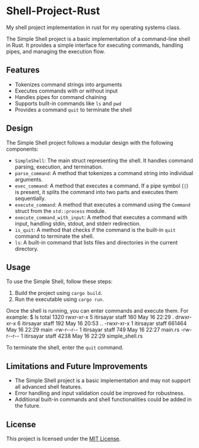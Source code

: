 # Shell-Project-Rust

My shell project implementation in rust for my operating systems class.

The Simple Shell project is a basic implementation of a command-line shell in Rust. It provides a simple interface for executing commands, handling pipes, and managing the execution flow.

## Features

- Tokenizes command strings into arguments
- Executes commands with or without input
- Handles pipes for command chaining
- Supports built-in commands like `ls` and `pwd`
- Provides a command `quit` to terminate the shell

## Design

The Simple Shell project follows a modular design with the following components:

- `SimpleShell`: The main struct representing the shell. It handles command parsing, execution, and termination.
- `parse_command`: A method that tokenizes a command string into individual arguments.
- `exec_command`: A method that executes a command. If a pipe symbol (`|`) is present, it splits the command into two parts and executes them sequentially.
- `execute_command`: A method that executes a command using the `Command` struct from the `std::process` module.
- `execute_command_with_input`: A method that executes a command with input, handling stdin, stdout, and stderr redirection.
- `is_quit`: A method that checks if the command is the built-in `quit` command to terminate the shell.
- `ls`: A built-in command that lists files and directories in the current directory.

## Usage

To use the Simple Shell, follow these steps:

1. Build the project using `cargo build`.
2. Run the executable using `cargo run`.

Once the shell is running, you can enter commands and execute them. For example:
  $ ls
  total 1320
  rwxr-xr-x 5 itirsayar staff 160 May 16 22:29 .
  drwxr-xr-x 6 itirsayar staff 192 May 16 20:53 ..
  -rwxr-xr-x 1 itirsayar staff 661464 May 16 22:29 main
  -rw-r--r-- 1 itirsayar staff 749 May 16 22:27 main.rs
  -rw-r--r-- 1 itirsayar staff 4238 May 16 22:29 simple_shell.rs

To terminate the shell, enter the `quit` command.

## Limitations and Future Improvements

- The Simple Shell project is a basic implementation and may not support all advanced shell features.
- Error handling and input validation could be improved for robustness.
- Additional built-in commands and shell functionalities could be added in the future.

## License

This project is licensed under the [MIT License](LICENSE).
